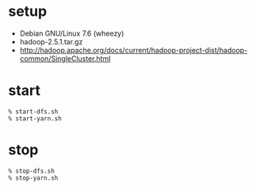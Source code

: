 # setup

- Debian  GNU/Linux 7.6 (wheezy)
- hadoop-2.5.1.tar.gz
- http://hadoop.apache.org/docs/current/hadoop-project-dist/hadoop-common/SingleCluster.html

# start

    % start-dfs.sh
    % start-yarn.sh

# stop

    % stop-dfs.sh
    % stop-yarn.sh
